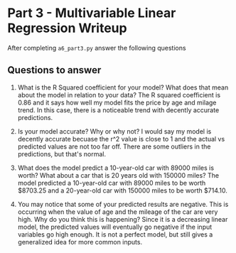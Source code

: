 # Part 3 - Multivariable Linear Regression Writeup

After completing `a6_part3.py` answer the following questions

## Questions to answer

1. What is the R Squared coefficient for your model? What does that mean about the model in relation to your data?
The R squared coefficient is 0.86 and it says how well my model fits the price by age and milage trend. In this case, there is a noticeable trend with decently accurate predictions.

2. Is your model accurate? Why or why not?
I would say my model is decently accurate becuase the r^2 value is close to 1 and the actual vs predicted values are not too far off. There are some outliers in the predictions, but that's normal.

3. What does the model predict a 10-year-old car with 89000 miles is worth? What about a car that is 20 years old with 150000 miles?
The model predicted a 10-year-old car with 89000 miles to be worth $8703.25 and a 20-year-old car with 150000 miles to be worth $714.10.

4. You may notice that some of your predicted results are negative. This is occurring when the value of age and the mileage of the car are very high. Why do you think this is happening?
Since it is a decreasing linear model, the predicted values will eventually go negative if the input variables go high enough. It is not a perfect model, but still gives a generalized idea for more common inputs.

